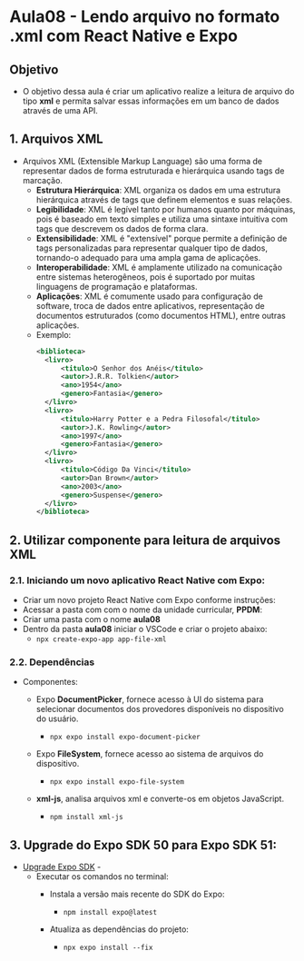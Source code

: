 # Aula08 - Lendo arquivo no formato .xml com React Native e Expo

## Objetivo
- O objetivo dessa aula é criar um aplicativo realize a leitura de arquivo do tipo **xml** e permita salvar essas informações em um banco de dados através de uma API.

## 1. Arquivos XML
- Arquivos XML (Extensible Markup Language) são uma forma de representar dados de forma estruturada e hierárquica usando tags de marcação.
  - **Estrutura Hierárquica**: XML organiza os dados em uma estrutura hierárquica através de tags que definem elementos e suas relações.
  - **Legibilidade**: XML é legível tanto por humanos quanto por máquinas, pois é baseado em texto simples e utiliza uma sintaxe intuitiva com tags que descrevem os dados de forma clara.
  - **Extensibilidade**: XML é "extensível" porque permite a definição de tags personalizadas para representar qualquer tipo de dados, tornando-o adequado para uma ampla gama de aplicações.
  - **Interoperabilidade**: XML é amplamente utilizado na comunicação entre sistemas heterogêneos, pois é suportado por muitas linguagens de programação e plataformas.
  - **Aplicações**: XML é comumente usado para configuração de software, troca de dados entre aplicativos, representação de documentos estruturados (como documentos HTML), entre outras aplicações.
  - Exemplo:
    ````XML
    <biblioteca>
      <livro>
          <titulo>O Senhor dos Anéis</titulo>
          <autor>J.R.R. Tolkien</autor>
          <ano>1954</ano>
          <genero>Fantasia</genero>
      </livro>
      <livro>
          <titulo>Harry Potter e a Pedra Filosofal</titulo>
          <autor>J.K. Rowling</autor>
          <ano>1997</ano>
          <genero>Fantasia</genero>
      </livro>
      <livro>
          <titulo>Código Da Vinci</titulo>
          <autor>Dan Brown</autor>
          <ano>2003</ano>
          <genero>Suspense</genero>
      </livro>
    </biblioteca>
    ````

## 2. Utilizar componente para leitura de arquivos XML
### 2.1. Iniciando um novo aplicativo React Native com Expo:
- Criar um novo projeto React Native com Expo conforme instruções:
- Acessar a pasta com com o nome da unidade curricular, **PPDM**:
- Criar uma pasta com o nome **aula08**
- Dentro da pasta **aula08** iniciar o VSCode e criar o projeto abaixo:
    - `npx create-expo-app app-file-xml`

### 2.2. Dependências
- Componentes:
  - Expo **DocumentPicker**, fornece acesso à UI do sistema para selecionar documentos dos provedores disponíveis no dispositivo do usuário.
    - `npx expo install expo-document-picker`  

  - Expo **FileSystem**, fornece acesso ao sistema de arquivos do dispositivo.
    - `npx expo install expo-file-system`  

  - **xml-js**, analisa arquivos xml e converte-os em objetos JavaScript.
    - `npm install xml-js`  

## 3. Upgrade do Expo SDK 50 para Expo SDK 51: 
- [Upgrade Expo SDK](https://docs.expo.dev/workflow/upgrading-expo-sdk-walkthrough/) - 
  - Executar os comandos no terminal:  
    - Instala a versão mais recente do SDK do Expo:
      - `npm install expo@latest`
    
    - Atualiza as dependências do projeto:
      - `npx expo install --fix`
